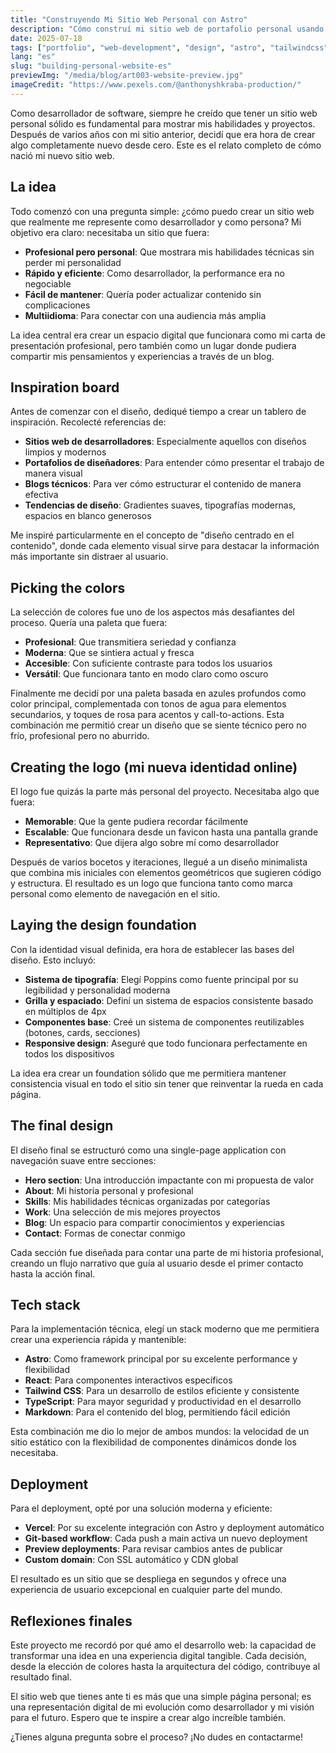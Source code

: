 ```yaml
---
title: "Construyendo Mi Sitio Web Personal con Astro"
description: "Cómo construí mi sitio web de portafolio personal usando Astro, React y Tailwind CSS con soporte multiidioma."
date: 2025-07-18
tags: ["portfolio", "web-development", "design", "astro", "tailwindcss"]
lang: "es"
slug: "building-personal-website-es"
previewImg: "/media/blog/art003-website-preview.jpg"
imageCredit: "https://www.pexels.com/@anthonyshkraba-production/"
---
```


Como desarrollador de software, siempre he creído que tener un sitio web personal sólido es fundamental para mostrar mis habilidades y proyectos. Después de varios años con mi sitio anterior, decidí que era hora de crear algo completamente nuevo desde cero. Este es el relato completo de cómo nació mi nuevo sitio web.

## La idea

Todo comenzó con una pregunta simple: ¿cómo puedo crear un sitio web que realmente me represente como desarrollador y como persona? Mi objetivo era claro: necesitaba un sitio que fuera:

- **Profesional pero personal**: Que mostrara mis habilidades técnicas sin perder mi personalidad
- **Rápido y eficiente**: Como desarrollador, la performance era no negociable
- **Fácil de mantener**: Quería poder actualizar contenido sin complicaciones
- **Multiidioma**: Para conectar con una audiencia más amplia

La idea central era crear un espacio digital que funcionara como mi carta de presentación profesional, pero también como un lugar donde pudiera compartir mis pensamientos y experiencias a través de un blog.

## Inspiration board

Antes de comenzar con el diseño, dediqué tiempo a crear un tablero de inspiración. Recolecté referencias de:

- **Sitios web de desarrolladores**: Especialmente aquellos con diseños limpios y modernos
- **Portafolios de diseñadores**: Para entender cómo presentar el trabajo de manera visual
- **Blogs técnicos**: Para ver cómo estructurar el contenido de manera efectiva
- **Tendencias de diseño**: Gradientes suaves, tipografías modernas, espacios en blanco generosos

Me inspiré particularmente en el concepto de "diseño centrado en el contenido", donde cada elemento visual sirve para destacar la información más importante sin distraer al usuario.

## Picking the colors

La selección de colores fue uno de los aspectos más desafiantes del proceso. Quería una paleta que fuera:

- **Profesional**: Que transmitiera seriedad y confianza
- **Moderna**: Que se sintiera actual y fresca
- **Accesible**: Con suficiente contraste para todos los usuarios
- **Versátil**: Que funcionara tanto en modo claro como oscuro

Finalmente me decidí por una paleta basada en azules profundos como color principal, complementada con tonos de agua para elementos secundarios, y toques de rosa para acentos y call-to-actions. Esta combinación me permitió crear un diseño que se siente técnico pero no frío, profesional pero no aburrido.

## Creating the logo (mi nueva identidad online)

El logo fue quizás la parte más personal del proyecto. Necesitaba algo que fuera:

- **Memorable**: Que la gente pudiera recordar fácilmente
- **Escalable**: Que funcionara desde un favicon hasta una pantalla grande
- **Representativo**: Que dijera algo sobre mí como desarrollador

Después de varios bocetos y iteraciones, llegué a un diseño minimalista que combina mis iniciales con elementos geométricos que sugieren código y estructura. El resultado es un logo que funciona tanto como marca personal como elemento de navegación en el sitio.

## Laying the design foundation

Con la identidad visual definida, era hora de establecer las bases del diseño. Esto incluyó:

- **Sistema de tipografía**: Elegí Poppins como fuente principal por su legibilidad y personalidad moderna
- **Grilla y espaciado**: Definí un sistema de espacios consistente basado en múltiplos de 4px
- **Componentes base**: Creé un sistema de componentes reutilizables (botones, cards, secciones)
- **Responsive design**: Aseguré que todo funcionara perfectamente en todos los dispositivos

La idea era crear un foundation sólido que me permitiera mantener consistencia visual en todo el sitio sin tener que reinventar la rueda en cada página.

## The final design

El diseño final se estructuró como una single-page application con navegación suave entre secciones:

- **Hero section**: Una introducción impactante con mi propuesta de valor
- **About**: Mi historia personal y profesional
- **Skills**: Mis habilidades técnicas organizadas por categorías
- **Work**: Una selección de mis mejores proyectos
- **Blog**: Un espacio para compartir conocimientos y experiencias
- **Contact**: Formas de conectar conmigo

Cada sección fue diseñada para contar una parte de mi historia profesional, creando un flujo narrativo que guía al usuario desde el primer contacto hasta la acción final.

## Tech stack

Para la implementación técnica, elegí un stack moderno que me permitiera crear una experiencia rápida y mantenible:

- **Astro**: Como framework principal por su excelente performance y flexibilidad
- **React**: Para componentes interactivos específicos
- **Tailwind CSS**: Para un desarrollo de estilos eficiente y consistente
- **TypeScript**: Para mayor seguridad y productividad en el desarrollo
- **Markdown**: Para el contenido del blog, permitiendo fácil edición

Esta combinación me dio lo mejor de ambos mundos: la velocidad de un sitio estático con la flexibilidad de componentes dinámicos donde los necesitaba.

## Deployment

Para el deployment, opté por una solución moderna y eficiente:

- **Vercel**: Por su excelente integración con Astro y deployment automático
- **Git-based workflow**: Cada push a main activa un nuevo deployment
- **Preview deployments**: Para revisar cambios antes de publicar
- **Custom domain**: Con SSL automático y CDN global

El resultado es un sitio que se despliega en segundos y ofrece una experiencia de usuario excepcional en cualquier parte del mundo.

## Reflexiones finales

Este proyecto me recordó por qué amo el desarrollo web: la capacidad de transformar una idea en una experiencia digital tangible. Cada decisión, desde la elección de colores hasta la arquitectura del código, contribuye al resultado final.

El sitio web que tienes ante ti es más que una simple página personal; es una representación digital de mi evolución como desarrollador y mi visión para el futuro. Espero que te inspire a crear algo increíble también.

¿Tienes alguna pregunta sobre el proceso? ¡No dudes en contactarme!